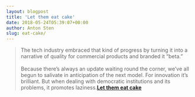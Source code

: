 ```yaml
---
layout: blogpost
title: 'Let them eat cake'
date: 2018-05-24T05:39:07+00:00
author: Anton Sten
slug: eat-cake/
---
```


>The tech industry embraced that kind of progress by turning it into a narrative of quality for commercial products and branded it “beta.”
<br /><br />
Because there’s always an update waiting round the corner, we’ve all begun to salivate in anticipation of the next model. For innovation it’s brilliant. But when dealing with democratic institutions and its problems, it promotes laziness.**[Let them eat cake](https://mayday.co/let-them-eat-cake)**
